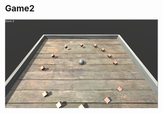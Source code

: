 # Game2

![Alt text](https://github.com/jackiequijada/Game2/blob/master/Screenshots/screenshot.png "screenshot")
